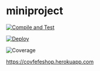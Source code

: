 # miniproject

[![Compile and Test](https://github.com/syahirahhalim/miniproject/actions/workflows/main.yaml/badge.svg)](https://github.com/syahirahhalim/miniproject/actions/workflows/main.yaml)

[![Deploy](https://github.com/syahirahhalim/miniproject/actions/workflows/deploy.yaml/badge.svg)](https://github.com/syahirahhalim/miniproject/actions/workflows/deploy.yaml)

![Coverage](https://mehmehmeh.sgp1.digitaloceanspaces.com/coverage/miniproject/jacoco.svg)

https://covfefeshop.herokuapp.com